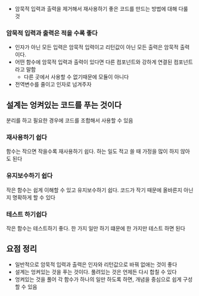 - 암묵적 입력과 출력을 제거해서 재사용하기 좋은 코드를 만드는 방법에 대해 다룰 것

### 암묵적 입력과 출력은 적을 수록 좋다

- 인자가 아닌 모든 입력은 암묵적 입력이고 리턴값이 아닌 모든 출력은 암묵적 출력이다.
- 어떤 함수에 암묵적 입력과 출력이 있다면 다른 컴포넌트와 강하게 연결된 컴포넌트라고 말함
    - 다른 곳에서 사용할 수 없기때문에 모듈이 아니다
- 전역변수를 줄이고 인자로 넘겨주자

## 설계는 엉켜있는 코드를 푸는 것이다

분리를 하고 필요한 경우에 코드를 조합해서 사용할 수 있음

### 재사용하기 쉽다

함수는 작으면 작을수록 재사용하기 쉽다. 하는 일도 적고 쓸 때 가정을 많이 하지 않아도 된다

### 유지보수하기 쉽다

작은 함수는 쉽게 이해할 수 있고 유지보수하기 쉽다. 코드가 작기 때문에 올바른지 아닌지 명확하게 할 수 있다

### 테스트 하기쉽다

작은 함수는 테스트하기 좋다. 한 가지 일만 하기 떄문에 한 가지만 테스트 하면 된다 

## 요점 정리

- 일반적으로 암묵적 입력과 출력은 인자와 리턴값으로 바꿔 없애는 것이 좋다
- 설계는 엉켜있는 것을 푸는 것이다. 풀려있는 것은 언제든 다시 합칠 수 있다
- 엉켜있는 것을 풀어 각 함수가 하나의 일만 하도록 하면, 개념을 중심으로 쉽게 구성할 수 있음
